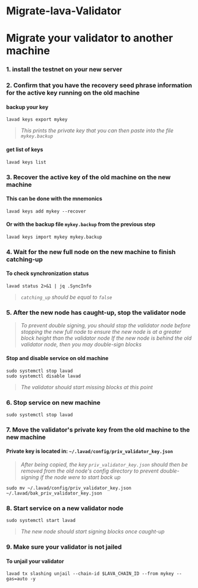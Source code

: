 # Migrate-lava-Validator

# Migrate your validator to another machine

### 1. install the testnet on your new server

### 2. Confirm that you have the recovery seed phrase information for the active key running on the old machine

#### backup your key
```
lavad keys export mykey
```
> _This prints the private key that you can then paste into the file `mykey.backup`_

#### get list of keys
```
lavad keys list
```

### 3. Recover the active key of the old machine on the new machine

#### This can be done with the mnemonics
```
lavad keys add mykey --recover
```

#### Or with the backup file `mykey.backup` from the previous step
```
lavad keys import mykey mykey.backup
```

### 4. Wait for the new full node on the new machine to finish catching-up

#### To check synchronization status
```
lavad status 2>&1 | jq .SyncInfo
```
> _`catching_up` should be equal to `false`_

### 5. After the new node has caught-up, stop the validator node

> _To prevent double signing, you should stop the validator node before stopping the new full node to ensure the new node is at a greater block height than the validator node_
> _If the new node is behind the old validator node, then you may double-sign blocks_

#### Stop and disable service on old machine
```
sudo systemctl stop lavad
sudo systemctl disable lavad
```
> _The validator should start missing blocks at this point_

### 6. Stop service on new machine
```
sudo systemctl stop lavad
```

### 7. Move the validator's private key from the old machine to the new machine
#### Private key is located in: `~/.lavad/config/priv_validator_key.json`

> _After being copied, the key `priv_validator_key.json` should then be removed from the old node's config directory to prevent double-signing if the node were to start back up_
```
sudo mv ~/.lavad/config/priv_validator_key.json ~/.lavad/bak_priv_validator_key.json
```

### 8. Start service on a new validator node
```
sudo systemctl start lavad
```
> _The new node should start signing blocks once caught-up_

### 9. Make sure your validator is not jailed
#### To unjail your validator
```
lavad tx slashing unjail --chain-id $LAVA_CHAIN_ID --from mykey --gas=auto -y
```
